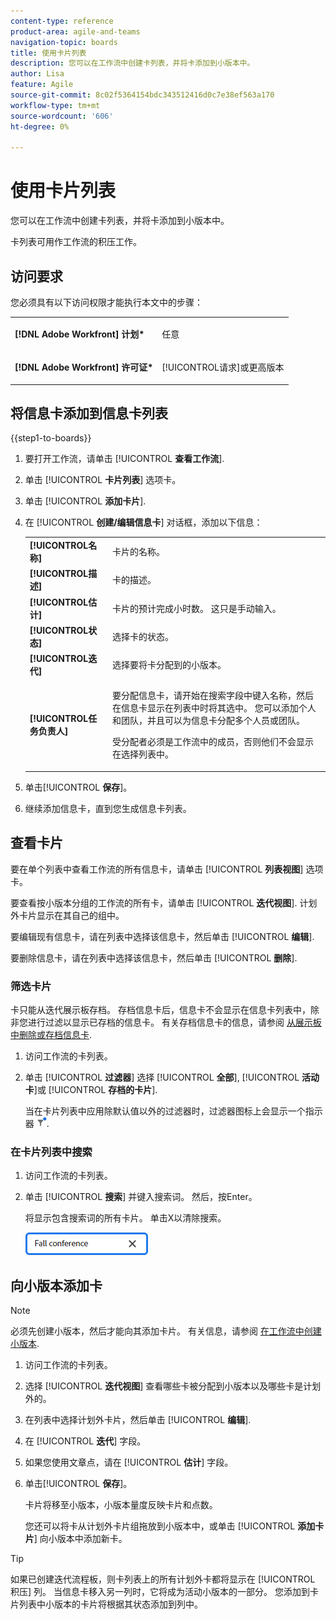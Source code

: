 ```yaml
---
content-type: reference
product-area: agile-and-teams
navigation-topic: boards
title: 使用卡片列表
description: 您可以在工作流中创建卡列表，并将卡添加到小版本中。
author: Lisa
feature: Agile
source-git-commit: 8c02f5364154bdc343512416d0c7e38ef563a170
workflow-type: tm+mt
source-wordcount: '606'
ht-degree: 0%

---
```


# 使用卡片列表

您可以在工作流中创建卡列表，并将卡添加到小版本中。

卡列表可用作工作流的积压工作。

## 访问要求

您必须具有以下访问权限才能执行本文中的步骤：

<table style="table-layout:auto"> 
 <col> 
 </col> 
 <col> 
 </col> 
 <tbody> 
  <tr> 
   <td role="rowheader"><strong>[!DNL Adobe Workfront] 计划*</strong></td> 
   <td> <p>任意</p> </td> 
  </tr> 
  <tr> 
   <td role="rowheader"><strong>[!DNL Adobe Workfront] 许可证*</strong></td> 
   <td> <p>[!UICONTROL请求]或更高版本</p> </td> 
  </tr> 
 </tbody> 
</table>

## 将信息卡添加到信息卡列表

{{step1-to-boards}}

1. 要打开工作流，请单击 [!UICONTROL **查看工作流**].
1. 单击 [!UICONTROL **卡片列表**] 选项卡。
1. 单击 [!UICONTROL **添加卡片**].
1. 在 [!UICONTROL **创建/编辑信息卡**] 对话框，添加以下信息：

   <table style="table-layout:auto"> 
    <tbody> 
     <tr> 
      <td><strong>[!UICONTROL名称]</strong></td> 
      <td>卡片的名称。</td> 
     </tr> 
     <tr> 
      <td><strong>[!UICONTROL描述]</strong></td> 
      <td>卡的描述。</td> 
     </tr>
     <tr> 
      <td><strong>[!UICONTROL估计]</strong></td> 
      <td>卡片的预计完成小时数。 这只是手动输入。</td> 
     </tr>
     <tr> 
      <td><strong>[!UICONTROL状态]</strong></td> 
      <td>选择卡的状态。</td> 
     </tr>
     <tr> 
      <td><strong>[!UICONTROL迭代]</strong></td> 
      <td>选择要将卡分配到的小版本。</td> 
     </tr>
     <tr> 
      <td><strong>[!UICONTROL任务负责人]</strong></td> 
      <td><p>要分配信息卡，请开始在搜索字段中键入名称，然后在信息卡显示在列表中时将其选中。 您可以添加个人和团队，并且可以为信息卡分配多个人员或团队。</p><p>受分配者必须是工作流中的成员，否则他们不会显示在选择列表中。</p></td> 
     </tr>
    </tbody> 
   </table>

1. 单击&#x200B;[!UICONTROL **保存**]。
1. 继续添加信息卡，直到您生成信息卡列表。

## 查看卡片

要在单个列表中查看工作流的所有信息卡，请单击 [!UICONTROL **列表视图**] 选项卡。

要查看按小版本分组的工作流的所有卡，请单击 [!UICONTROL **迭代视图**]. 计划外卡片显示在其自己的组中。

要编辑现有信息卡，请在列表中选择该信息卡，然后单击 [!UICONTROL **编辑**].

要删除信息卡，请在列表中选择该信息卡，然后单击 [!UICONTROL **删除**].

### 筛选卡片

卡只能从迭代展示板存档。 存档信息卡后，信息卡不会显示在信息卡列表中，除非您进行过滤以显示已存档的信息卡。 有关存档信息卡的信息，请参阅 [从展示板中删除或存档信息卡](/help/quicksilver/agile/get-started-with-boards/delete-board-items.md).

1. 访问工作流的卡列表。
1. 单击 [!UICONTROL **过滤器**] 选择 [!UICONTROL **全部**], [!UICONTROL **活动卡**]&#x200B;或 [!UICONTROL **存档的卡片**].

   当在卡片列表中应用除默认值以外的过滤器时，过滤器图标上会显示一个指示器 ![已应用过滤器](assets/boards-filterapplied-30x30.png).

### 在卡片列表中搜索

1. 访问工作流的卡列表。
1. 单击 [!UICONTROL **搜索**] 并键入搜索词。 然后，按Enter。

   将显示包含搜索词的所有卡片。
单击X以清除搜索。

   ![在展示板中搜索信息卡](assets/boards-searchbox.png)

## 向小版本添加卡

>[!NOTE]
>
>必须先创建小版本，然后才能向其添加卡片。 有关信息，请参阅 [在工作流中创建小版本](/help/quicksilver/agile/use-boards-agile-planning-tools/create-an-iteration-in-workstream.md).

1. 访问工作流的卡列表。
1. 选择 [!UICONTROL **迭代视图**] 查看哪些卡被分配到小版本以及哪些卡是计划外的。
1. 在列表中选择计划外卡片，然后单击 [!UICONTROL **编辑**].
1. 在 [!UICONTROL **迭代**] 字段。
1. 如果您使用文章点，请在 [!UICONTROL **估计**] 字段。
1. 单击&#x200B;[!UICONTROL **保存**]。

   卡片将移至小版本，小版本量度反映卡片和点数。

   您还可以将卡从计划外卡片组拖放到小版本中，或单击 [!UICONTROL **添加卡片**] 向小版本中添加新卡。

>[!TIP]
>
>如果已创建迭代流程板，则卡列表上的所有计划外卡都将显示在 [!UICONTROL 积压] 列。 当信息卡移入另一列时，它将成为活动小版本的一部分。 您添加到卡片列表中小版本的卡片将根据其状态添加到列中。

